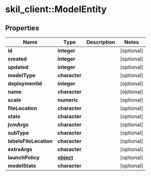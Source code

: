 # skil_client::ModelEntity

## Properties
Name | Type | Description | Notes
------------ | ------------- | ------------- | -------------
**id** | **integer** |  | [optional] 
**created** | **integer** |  | [optional] 
**updated** | **integer** |  | [optional] 
**modelType** | **character** |  | [optional] 
**deploymentId** | **integer** |  | [optional] 
**name** | **character** |  | [optional] 
**scale** | **numeric** |  | [optional] 
**fileLocation** | **character** |  | [optional] 
**state** | **character** |  | [optional] 
**jvmArgs** | **character** |  | [optional] 
**subType** | **character** |  | [optional] 
**labelsFileLocation** | **character** |  | [optional] 
**extraArgs** | **character** |  | [optional] 
**launchPolicy** | [**object**](.md) |  | [optional] 
**modelState** | **character** |  | [optional] 


